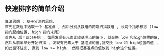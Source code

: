 ## 快速排序的简单介绍
    算法思想 : 基于分治的思想.
    首先在数组中选取一个 基准点 , 然后分别从数组的两端扫描数组 , 设两个指示标志 (low 指向起始位置, high 指向末尾)
    首先从 后半部分开始 , 如果发现有元素比较基准点的值小, 就交换 low 和high位置的值, 然后从前半部分开始扫描 , 发现有元素大于 基准点的值,就交换 low 和 high位置的值 , 如此循环往复, 直到 low >= high， 然后把基准点的值放到 high这个位置。
